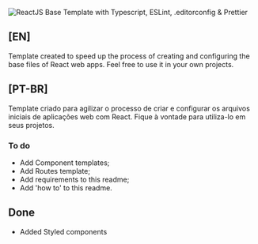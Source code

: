![ReactJS Base Template with Typescript, ESLint, .editorconfig & Prettier](https://raw.githubusercontent.com/euaaron/template-react-web/25898cb0408971962862740e14f72102db99cb34/readme-header.svg)

## [EN]

Template created to speed up the process of creating and configuring the base
files of React web apps. Feel free to use it in your own projects.

## [PT-BR]

Template criado para agilizar o processo de criar e configurar os arquivos
iniciais de aplicações web com React. Fique à vontade para utiliza-lo em seus
projetos.

### To do

- Add Component templates;
- Add Routes template;
- Add requirements to this readme;
- Add 'how to' to this readme.

## Done

- Added Styled components
